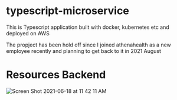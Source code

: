 # typescript-microservice
This is Typescript application built with docker, kubernetes etc and deployed on AWS

The propject has been hold off since I joined athenahealth as a new employee recently and planning to get back to it in 2021 August


# Resources Backend

![Screen Shot 2021-06-18 at 11 42 11 AM](https://user-images.githubusercontent.com/40004335/122586362-93b13480-d02a-11eb-8e6c-a237599fa328.png)

